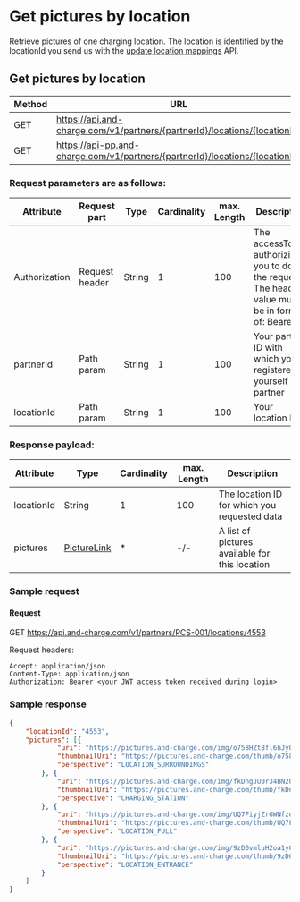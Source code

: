 # Get pictures by location

Retrieve pictures of one charging location. The location is identified by the locationId you send us with the [update location mappings](update_location_mappings.md) API.

## Get pictures by location

| Method           | URL                                                   | Environment                          
|------------------|-------------------------------------------------------|--------------|
| GET              | https://api.and-charge.com/v1/partners/{partnerId}/locations/{locationId} | Production
| GET              | https://api-pp.and-charge.com/v1/partners/{partnerId}/locations/{locationId} | Pre Production

### Request parameters are as follows:

| Attribute     | Request part  | Type   | Cardinality | max. Length | Description 
|---------------|---------------|--------|-------------|-------------|---------------------------------------------------------------------------------------------------|
| Authorization |Request header | String |1            |100          | The accessToken authorizing you to do the request. The header value must be in form of: Bearer <accessToken>
| partnerId     |Path param     | String |1            |100          | Your partner ID with which you registered yourself as a partner
| locationId    |Path param     | String |1            |100          | Your location ID

### Response payload:

| Attribute     | Type                                      | Cardinality | max. Length | Description 
|---------------|-------------------------------------------|-------------|-------------|---------------------------------------------------------------------------------------------------|
| locationId    | String                                    | 1           |100          | The location ID for which you requested data
| pictures      | [PictureLink](types.md#picturelink-class) | *           |-/-          | A list of pictures available for this location

### Sample request

#### Request

   GET https://api.and-charge.com/v1/partners/PCS-001/locations/4553

   Request headers:
```
Accept: application/json
Content-Type: application/json
Authorization: Bearer <your JWT access token received during login>
```


### Sample response
```json
{
	"locationId": "4553",
	"pictures": [{
			"uri": "https://pictures.and-charge.com/img/o758HZt8fl6hJy0K2CNGX836xJehDgaT.jpg",
			"thumbnailUri": "https://pictures.and-charge.com/thumb/o758HZt8fl6hJy0K2CNGX836xJehDgaT.jpg",
			"perspective": "LOCATION_SURROUNDINGS"
		}, {
			"uri": "https://pictures.and-charge.com/img/fkDngJU0r34BN20F7ymJ4Kx27BQ2B7Gq.jpg",
			"thumbnailUri": "https://pictures.and-charge.com/thumb/fkDngJU0r34BN20F7ymJ4Kx27BQ2B7Gq.jpg",
			"perspective": "CHARGING_STATION"
		}, {
			"uri": "https://pictures.and-charge.com/img/UQ7FiyjZrGWNfzol3T6L2ZaQtPElKoKw.jpg",
			"thumbnailUri": "https://pictures.and-charge.com/thumb/UQ7FiyjZrGWNfzol3T6L2ZaQtPElKoKw.jpg",
			"perspective": "LOCATION_FULL"
		}, {
			"uri": "https://pictures.and-charge.com/img/9zD0vmluH2oa1y0uiFTIBUjkqM0Synqt.jpg",
			"thumbnailUri": "https://pictures.and-charge.com/thumb/9zD0vmluH2oa1y0uiFTIBUjkqM0Synqt.jpg",
			"perspective": "LOCATION_ENTRANCE"
		}
	]
}
```